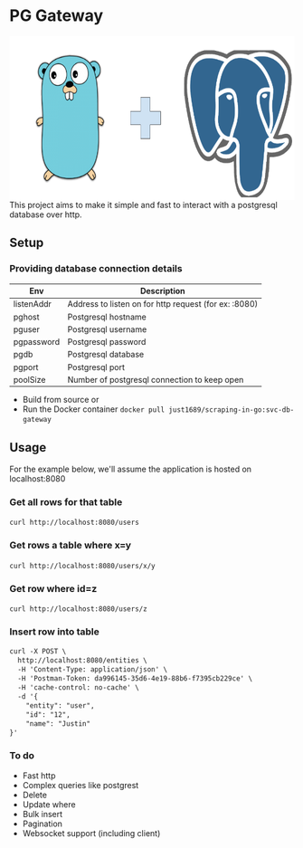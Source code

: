 # PG Gateway
<img align="right" height="290" src="docs/pg.png" />



This project aims to make it simple and fast to interact with a postgresql database over http.

## Setup

### Providing database connection details
| Env | Description |
|---|---|
| listenAddr | Address to listen on for http request (for ex: :8080) |
| pghost | Postgresql hostname |
| pguser | Postgresql username |
| pgpassword | Postgresql password |
| pgdb | Postgresql database |
| pgport | Postgresql port |
| poolSize | Number of postgresql connection to keep open |

- Build from source or
- Run the Docker container `docker pull just1689/scraping-in-go:svc-db-gateway`

## Usage
For the example below, we'll assume the application is hosted on localhost:8080

### Get all rows for that table
`curl http://localhost:8080/users`

### Get rows a table where x=y
`curl http://localhost:8080/users/x/y`

### Get row where id=z
`curl http://localhost:8080/users/z`

### Insert row into table
```
curl -X POST \
  http://localhost:8080/entities \
  -H 'Content-Type: application/json' \
  -H 'Postman-Token: da996145-35d6-4e19-88b6-f7395cb229ce' \
  -H 'cache-control: no-cache' \
  -d '{
	"entity": "user",
	"id": "12",
	"name": "Justin"
}'
```


### To do
- Fast http
- Complex queries like postgrest
- Delete
- Update where
- Bulk insert
- Pagination
- Websocket support (including client)

